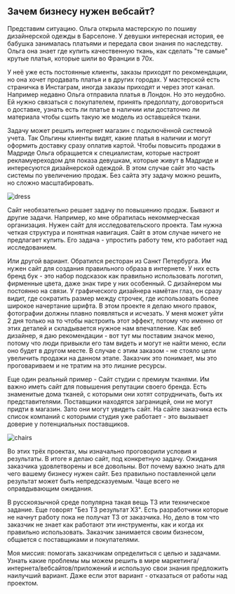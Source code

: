 ## Зачем бизнесу нужен вебсайт?

Представим ситуацию. 
Ольга открыла мастерскую по пошиву дизайнерской одежды в Барселоне. 
У девушки интересная история, ее бабушка занималась платьями и передала свои знания по наследству. 
Ольга она знает где купить качественную ткань, как сделать "те самые" крутые платья, которые шили во Франции в 70х.

У неё уже есть постоянные клиенты, заказы приходят по рекомендации, но она хочет продавать платья и в других городах.
У мастерской есть страничка в Инстаграм, иногда заказы приходят и через этот канал. Например недавно Ольга отправила платья в Лондон.
Но это неудобно. Ей нужно связаться с покупателем, принять предоплату, договориться о доставке, узнать есть ли платье в наличии или достаточно ли материала чтобы сшить такую же модель из оставшейся ткани.

Задачу может решить интернет магазин с подключённой системой учета.  Так Ольгины клиенты видят, какие платья в наличии и могут оформить доставку сразу оплатив картой.
Чтобы повысить продажи в Мадриде Ольга обращается к специалистам, которые настроят рекламуереходом для показа девушкам, которые живут в Мадриде и интересуются дизайнерской одеждой.
В этом случае сайт это часть системы по увеличению продаж.
Без сайта эту задачу можно решить, но сложно масштабировать.

![dress]({{site.baseurl}}/media/damian-hutter-KWhSooZLl2w-unsplash.jpg)

Сайт необязательно решает задачу по повышению продаж. Бывают и другие задачи.
Например, ко мне обратилась некоммерческая организация. Нужен сайт для исследовательского проекта. Там нужна четкая структура и понятная навигация. Сайт в этом случае ничего не предлагает купить. Его задача - упростить работу тем, кто работает над исследованием.

Или другой вариант.
Обратился ресторан из Санкт Петербурга. Им нужен сайт для создания правильного образа в интернете. У них есть бренд бук - это набор подсказок как правильно использовать логотип, фирменные цвета, даже знак тире у них особенный. С дизайнером мы постоянно на связи. У графического дизайнера намётан глаз, он сразу видит, где сократить размер между строчек, где использовать более широкое начертание шрифта.
В этом проекте я делаю много правок, фотографии должны плавно появляться и исчезать. У меня может уйти 2 дня только на то чтобы настроить этот эффект, потому что именно от этих деталей и складывается нужное нам впечатление.
Как веб дизайнер, я даю рекомендации - вот тут мы поставим значок меню, потому что люди привыкли его там видеть и могут не найти меню, если оно будет в другом месте.
В случае с этим заказом - не стояло цели увеличить продажи на данном этапе. Заказчик это понимает, мы это проговариваем и не тратим на это лишние ресурсы.

Еще один реальный пример - Сайт студии с премиум тканями.
Им важно иметь сайт для повышения репутации своего бренда. 
Есть знаменитые дома тканей, с которыми они хотят сотрудничать, быть их представителями.
Поставщики находятся заграницей, они не могут придти в магазин. Зато они могут увидеть сайт.
На сайте заказчика есть список компаний с которыми студия уже работает - это вызывает доверие у потенциальных поставщиков.

![chairs]({{site.baseurl}}/media/chris-barbalis-rzBg9N9JTsE-unsplash.jpg)


Во этих трёх проектах, мы изначально проговорили условия и результаты. В итоге я делаю сайт, под конкретную задачу. Ожидания заказчика удовлетворены и все довольны.
Вот почему важно знать для чего вашему бизнесу нужен сайт. Без правильно поставленной цели результат может быть непредсказуемым. Чаще всего не оправдывающим ожидания.

В русскоязычной среде популярна такая вещь ТЗ или техническое задание. Еще говорят "Без ТЗ результат ХЗ". Есть разработчики которые не начнут работу пока не получат ТЗ от заказчика. 
Но, дело в том что заказчик не знает как работают эти инструменты, как и когда их правильно использовать. 
Заказчик занимается своим бизнесом, общается с поставщиками и покупателями. 

Моя миссия: помогать заказчикам определиться с целью и задачами. Узнать какие проблемы мы можем решить в мире маркетинга/интернета/вебсайтов/приложений и использую свои знания предложить наилучший вариант. Даже если этот вариант - отказаться от работы над проектом.